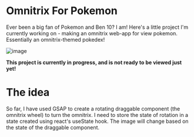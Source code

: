 # Omnitrix For Pokemon
Ever been a big fan of Pokemon and Ben 10? I am! Here's a little project I'm currently working on - making an omnitrix web-app for view pokemon. Essentially an omnitrix-themed pokedex!

![image](https://user-images.githubusercontent.com/22740095/147341145-b186b093-e71a-4a99-8c15-4fa0112604bb.png)


**This project is currently in progress, and is not ready to be viewed just yet!**

# The idea
So far, I have used GSAP to create a rotating draggable component (the omnitrix wheel) to turn the omnitrix. 
I need to store the state of rotation in a state created using react's useState hook. The image will change based on the state of the draggable component.
